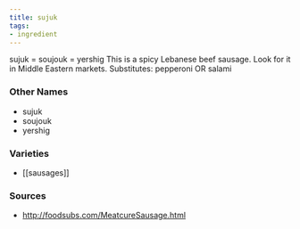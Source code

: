 ```yaml
---
title: sujuk
tags:
- ingredient
---
```

sujuk = soujouk = yershig This is a spicy Lebanese beef sausage. Look for it in Middle Eastern markets. Substitutes: pepperoni OR salami

### Other Names

* sujuk
* soujouk
* yershig

### Varieties

* [[sausages]]

### Sources
* http://foodsubs.com/MeatcureSausage.html

